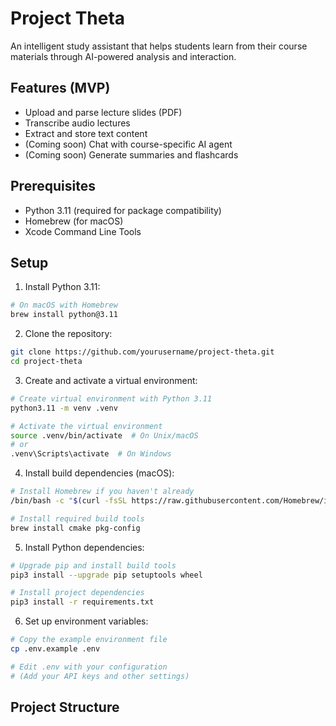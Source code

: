 # Project Theta

An intelligent study assistant that helps students learn from their course materials through AI-powered analysis and interaction.

## Features (MVP)

- Upload and parse lecture slides (PDF)
- Transcribe audio lectures
- Extract and store text content
- (Coming soon) Chat with course-specific AI agent
- (Coming soon) Generate summaries and flashcards

## Prerequisites

- Python 3.11 (required for package compatibility)
- Homebrew (for macOS)
- Xcode Command Line Tools

## Setup

1. Install Python 3.11:
```bash
# On macOS with Homebrew
brew install python@3.11
```

2. Clone the repository:
```bash
git clone https://github.com/yourusername/project-theta.git
cd project-theta
```

3. Create and activate a virtual environment:
```bash
# Create virtual environment with Python 3.11
python3.11 -m venv .venv

# Activate the virtual environment
source .venv/bin/activate  # On Unix/macOS
# or
.venv\Scripts\activate  # On Windows
```

4. Install build dependencies (macOS):
```bash
# Install Homebrew if you haven't already
/bin/bash -c "$(curl -fsSL https://raw.githubusercontent.com/Homebrew/install/HEAD/install.sh)"

# Install required build tools
brew install cmake pkg-config
```

5. Install Python dependencies:
```bash
# Upgrade pip and install build tools
pip3 install --upgrade pip setuptools wheel

# Install project dependencies
pip3 install -r requirements.txt
```

6. Set up environment variables:
```bash
# Copy the example environment file
cp .env.example .env

# Edit .env with your configuration
# (Add your API keys and other settings)
```

## Project Structure
